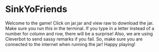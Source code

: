 # SinkYoFriends

Welcome to the game! Click on jar.jar and view raw to download the jar. Make sure you run this in the terminal. If you type in a letter instead of a number for column and row, there will be a surprise!  Also, we are using Cleverbot to send sassy remarks if you fail. So, make sure you are connected to the internet when running the jar! Happy playing!
